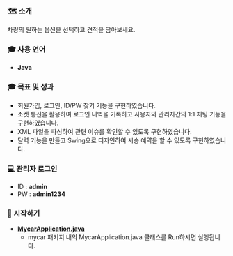 ### 🗺 소개
차량의 원하는 옵션을 선택하고 견적을 담아보세요.

### 🎓 사용 언어
* **Java**

### 🎓 목표 및 성과
* 회원가입, 로그인, ID/PW 찾기 기능을 구현하였습니다.
* 소켓 통신을 활용하여 로그인 내역을 기록하고 사용자와 관리자간의 1:1 채팅 기능을 구현하였습니다.
* XML 파일을 파싱하여 관련 이슈를 확인할 수 있도록 구현하였습니다.  
* 달력 기능을 만들고 Swing으로 디자인하여 시승 예약을 할 수 있도록 구현하였습니다.

### 💻 관리자 로그인
  * ID : **admin**
  * PW : **admin1234**

### 🐛 시작하기
* **[MycarApplication.java](https://github.com/Frankle97/createEstimate/blob/master/createEstimate/src/mycar/MycarApplication.java)**
  * mycar 패키지 내의 MycarApplication.java 클래스를 Run하시면 실행됩니다.
